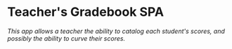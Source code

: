 # Teacher's Gradebook SPA

_This app allows a teacher the ability to catalog each student's scores, and possibly the ability to curve their scores._
